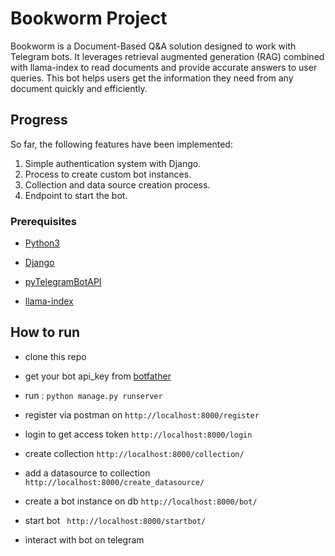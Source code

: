 # Bookworm Project

Bookworm is a Document-Based Q&A solution designed to work with Telegram bots. It leverages retrieval augmented generation (RAG) combined with llama-index to read documents and provide accurate answers to user queries. This bot helps users get the information they need from any document quickly and efficiently.


 

## Progress

So far, the following features have been implemented:

1. Simple authentication system with Django.
2. Process to create custom bot instances.
3. Collection and data source creation process.
4. Endpoint to start the bot.


### Prerequisites

- [Python3](https://www.python.org/)
- [Django](https://www.djangoproject.com/)

- [pyTelegramBotAPI](https://github.com/eternnoir/pyTelegramBotAPI)
- [llama-index](https://docs.llamaindex.ai/en/stable/)

## How to run
 - clone this repo
 - get your bot api_key from [botfather](https://t.me/BotFather)

 - run : ``` python manage.py runserver ```
 - register via postman on ```http://localhost:8000/register```
 - login to get access token ```http://localhost:8000/login```
 - create collection ```http://localhost:8000/collection/```
 - add a datasource to collection ```http://localhost:8000/create_datasource/```
 - create a bot instance on db ```http://localhost:8000/bot/```
 - start bot ``` http://localhost:8000/startbot/```
 - interact with bot on telegram
